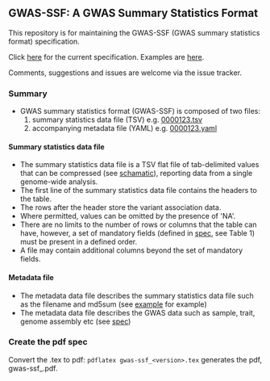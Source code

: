 ## GWAS-SSF: A GWAS Summary Statistics Format

This repository is for maintaining the GWAS-SSF (GWAS summary statistics format) specification. 

Click [here](gwas-ssf_v0.1.pdf) for the current specification. 
Examples are [here](examples).

Comments, suggestions and issues are welcome via the issue tracker.


### Summary

* GWAS summary statistics format (GWAS-SSF) is composed of two files:
  1. summary statistics data file (TSV) e.g. [0000123.tsv](examples/0000123.tsv)
  2. accompanying metadata file (YAML) e.g. [0000123.yaml](examples/0000123.yaml)

#### Summary statistics data file
* The summary statistics data file is a TSV flat file of tab-delimited values that can be compressed (see [schamatic](images/schematic.png)), reporting data from a single genome-wide analysis. 
* The first line of the summary statistics data file contains the headers to the table. 
* The rows after the header store the variant association data. 
* Where permitted, values can be omitted by the presence of 'NA'. 
* There are no limits to the number of rows or columns that the table can have, however, a set of mandatory fields (defined in [spec](gwas-ssf_v0.1.pdf), see Table 1) must be present in a defined order. 
* A file may contain additional columns beyond the set of mandatory fields. 

#### Metadata file
* The metadata data file describes the summary statistics data file such as the filename and md5sum (see [example](examples/0000123.yaml) for example)
* The metadata data file describes the GWAS data such as sample, trait, genome assembly etc (see [spec](gwas-ssf_v0.1.pdf))

### Create the pdf spec
Convert the .tex to pdf:
`pdflatex gwas-ssf_<version>.tex` generates the pdf, gwas-ssf_<version>.pdf.